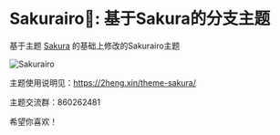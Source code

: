 ﻿Sakurairo🌸: 基于Sakura的分支主题
===

基于主题 [Sakura](https://github.com/mashirozx/Sakura) 的基础上修改的Sakurairo主题

![Sakurairo](https://asuhe.jp/wp-content/uploads/2020/03/screenshot.jpg)

主题使用说明见：<https://2heng.xin/theme-sakura/>

主题交流群：860262481

希望你喜欢！

